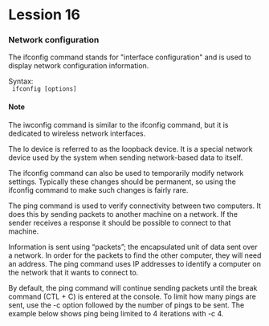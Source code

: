 # Lession 16

<h3> Network configuration </h3>

The ifconfig command stands for "interface configuration" and is used to display network configuration information.

<span> Syntax: <br> <code> ifconfig [options] </code> </span>

<h4> Note </h4> 
The iwconfig command is similar to the ifconfig command, but it is dedicated to wireless network interfaces.

The lo device is referred to as the loopback device. It is a special network device used by the system when sending network-based data to itself.

The ifconfig command can also be used to temporarily modify network settings. Typically these changes should be permanent, so using the ifconfig command to make such changes is fairly rare.

The ping command is used to verify connectivity between two computers. It does this by sending packets to another machine on a network. If the sender receives a response it should be possible to connect to that machine.

Information is sent using “packets”; the encapsulated unit of data sent over a network. In order for the packets to find the other computer, they will need an address. The ping command uses IP addresses to identify a computer on the network that it wants to connect to.

By default, the ping command will continue sending packets until the break command (CTL + C) is entered at the console. To limit how many pings are sent, use the -c option followed by the number of pings to be sent. The example below shows ping being limited to 4 iterations with -c 4.